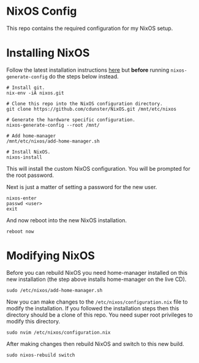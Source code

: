 # NixOS Config
This repo contains the required configuration for my NixOS setup.

# Installing NixOS
Follow the latest installation instructions [here](https://nixos.org/manual/nixos/stable/index.html#sec-installation) but **before** running `nixos-generate-config` do the steps below instead.
```shell
# Install git.
nix-env -iA nixos.git

# Clone this repo into the NixOS configuration directory.
git clone https://github.com/cdunster/NixOS.git /mnt/etc/nixos

# Generate the hardware specific configuration.
nixos-generate-config --root /mnt/

# Add home-manager
/mnt/etc/nixos/add-home-manager.sh

# Install NixOS.
nixos-install
```
This will install the custom NixOS configuration. You will be prompted for the root password.

Next is just a matter of setting a password for the new user.
```shell
nixos-enter
passwd <user>
exit
```

And now reboot into the new NixOS installation.
```shell
reboot now
```

# Modifying NixOS
Before you can rebuild NixOS you need home-manager installed on this new installation (the step above installs home-manager on the live CD).
```shell
sudo /etc/nixos/add-home-manager.sh
```

Now you can make changes to the `/etc/nixos/configuration.nix` file to modify the installation. If you followed the installation steps then this directory should be a clone of this repo. You need super root privileges to modify this directory.
```shell
sudo nvim /etc/nixos/configuration.nix
```

After making changes then rebuild NixOS and switch to this new build.
```shell
sudo nixos-rebuild switch
```
